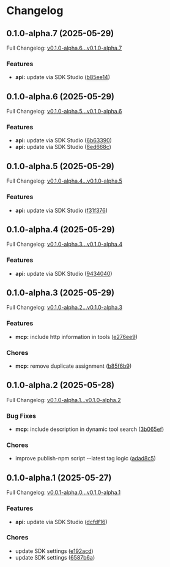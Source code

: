 # Changelog

## 0.1.0-alpha.7 (2025-05-29)

Full Changelog: [v0.1.0-alpha.6...v0.1.0-alpha.7](https://github.com/eesuhn/eesuhntest-typescript/compare/v0.1.0-alpha.6...v0.1.0-alpha.7)

### Features

* **api:** update via SDK Studio ([b85ee14](https://github.com/eesuhn/eesuhntest-typescript/commit/b85ee142846d757bda168b77f59b8d050a97eef4))

## 0.1.0-alpha.6 (2025-05-29)

Full Changelog: [v0.1.0-alpha.5...v0.1.0-alpha.6](https://github.com/eesuhn/eesuhntest-typescript/compare/v0.1.0-alpha.5...v0.1.0-alpha.6)

### Features

* **api:** update via SDK Studio ([6b63390](https://github.com/eesuhn/eesuhntest-typescript/commit/6b633906b296a2799ae0531d3e8b3f9ac0622f17))
* **api:** update via SDK Studio ([8ed668c](https://github.com/eesuhn/eesuhntest-typescript/commit/8ed668c02ff6a46075a5f2928f1f17fb2b3daf0d))

## 0.1.0-alpha.5 (2025-05-29)

Full Changelog: [v0.1.0-alpha.4...v0.1.0-alpha.5](https://github.com/eesuhn/eesuhntest-typescript/compare/v0.1.0-alpha.4...v0.1.0-alpha.5)

### Features

* **api:** update via SDK Studio ([f31f376](https://github.com/eesuhn/eesuhntest-typescript/commit/f31f376353eec9623c187580529681a1597620a1))

## 0.1.0-alpha.4 (2025-05-29)

Full Changelog: [v0.1.0-alpha.3...v0.1.0-alpha.4](https://github.com/eesuhn/eesuhntest-typescript/compare/v0.1.0-alpha.3...v0.1.0-alpha.4)

### Features

* **api:** update via SDK Studio ([9434040](https://github.com/eesuhn/eesuhntest-typescript/commit/9434040e415a9d90699669cb5ef342231d5c7e56))

## 0.1.0-alpha.3 (2025-05-29)

Full Changelog: [v0.1.0-alpha.2...v0.1.0-alpha.3](https://github.com/eesuhn/eesuhntest-typescript/compare/v0.1.0-alpha.2...v0.1.0-alpha.3)

### Features

* **mcp:** include http information in tools ([e276ee9](https://github.com/eesuhn/eesuhntest-typescript/commit/e276ee992d1b78ff89358787ec8e7d6e061dcdd7))


### Chores

* **mcp:** remove duplicate assignment ([b85f6b9](https://github.com/eesuhn/eesuhntest-typescript/commit/b85f6b9036da6404d7afda732c0df88d8cc55213))

## 0.1.0-alpha.2 (2025-05-28)

Full Changelog: [v0.1.0-alpha.1...v0.1.0-alpha.2](https://github.com/eesuhn/eesuhntest-typescript/compare/v0.1.0-alpha.1...v0.1.0-alpha.2)

### Bug Fixes

* **mcp:** include description in dynamic tool search ([3b065ef](https://github.com/eesuhn/eesuhntest-typescript/commit/3b065ef7b077176dba2f6287d57b7df33f978716))


### Chores

* improve publish-npm script --latest tag logic ([adad8c5](https://github.com/eesuhn/eesuhntest-typescript/commit/adad8c58f63daa0d04150cb73983a19174ff82b4))

## 0.1.0-alpha.1 (2025-05-27)

Full Changelog: [v0.0.1-alpha.0...v0.1.0-alpha.1](https://github.com/eesuhn/eesuhntest-typescript/compare/v0.0.1-alpha.0...v0.1.0-alpha.1)

### Features

* **api:** update via SDK Studio ([dcfdf16](https://github.com/eesuhn/eesuhntest-typescript/commit/dcfdf160ac012acaefd29545daabe547bf59428a))


### Chores

* update SDK settings ([e192acd](https://github.com/eesuhn/eesuhntest-typescript/commit/e192acda376d4d02e3f6aa03e7e4e3d0c9f61c1e))
* update SDK settings ([6587b6a](https://github.com/eesuhn/eesuhntest-typescript/commit/6587b6a2d862ce63ebdff8c6532c699785d773ca))
